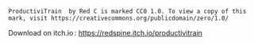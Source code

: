     ProductiviTrain  by Red C is marked CC0 1.0. To view a copy of this mark, visit https://creativecommons.org/publicdomain/zero/1.0/

Download on itch.io :
https://redspine.itch.io/productivitrain
